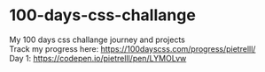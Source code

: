 # 100-days-css-challange  
My 100 days css challange journey and projects  
Track my progress here: https://100dayscss.com/progress/pietrelll/  
Day 1: https://codepen.io/pietrelll/pen/LYMOLvw  
